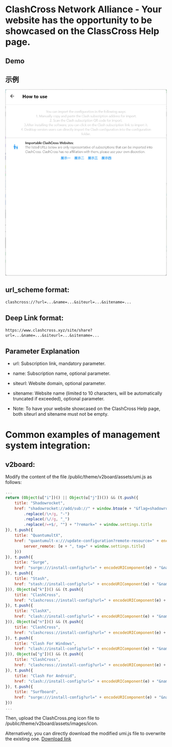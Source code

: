 # ClashCross Network Alliance - Your website has the opportunity to be showcased on the ClassCross Help page.
## Demo
## 示例
![image](/docs/screenshot/help_demo_photo_2023-07-31_18-39-18.jpg)
## url_scheme format:

```
clashcross://?url=...&name=...&siteurl=...&sitename=...
```

## Deep Link format:

```
https://www.clashcross.xyz/site/share?url=...&name=...&siteurl=...&sitename=...
```

## Parameter Explanation

- url: Subscription link, mandatory parameter.
- name: Subscription name, optional parameter.
- siteurl: Website domain, optional parameter.
- sitename: Website name (limited to 10 characters, will be automatically truncated if exceeded),
  optional parameter.

- Note: To have your website showcased on the ClashCross Help page, both siteurl and sitename must
  not
  be empty.

# Common examples of management system integration:

## v2board:

Modify the content of the file /public/theme/v2board/assets/umi.js as follows:

```javascript
...
return (Object(u["i"])() || Object(u["j"])()) && (t.push({
    title: "Shadowrocket",
    href: "shadowrocket://add/sub://" + window.btoa(e + "&flag=shadowrocket")
        .replace(/\+/g, "-")
        .replace(/\//g, "_")
        .replace(/=+$/, "") + "?remark=" + window.settings.title
}), t.push({
    title: "QuantumultX",
    href: "quantumult-x:///update-configuration?remote-resource=" + encodeURI(JSON.stringify({
        server_remote: [e + ", tag=" + window.settings.title]
    }))
}), t.push({
    title: "Surge",
    href: "surge:///install-config?url=" + encodeURIComponent(e) + "&name=" + window.settings.title
}), t.push({
    title: "Stash",
    href: "stash://install-config?url=" + encodeURIComponent(e) + "&name=" + window.settings.title
})), Object(u["k"])() && (t.push({
    title: "ClashCross",
    href: "clashcross://install-config?url=" + encodeURIComponent(e) + "&name=" + window.settings.title
}), t.push({
    title: "ClashX",
    href: "clash://install-config?url=" + encodeURIComponent(e) + "&name=" + window.settings.title
})), Object(u["n"])() && (t.push({
    title: "ClashCross",
    href: "clashcross://install-config?url=" + encodeURIComponent(e) + "&name=" + window.settings.title
}), t.push({
    title: "Clash For Windows",
    href: "clash://install-config?url=" + encodeURIComponent(e) + "&name=" + window.settings.title
})), Object(u["g"])() && (t.push({
    title: "ClashCross",
    href: "clashcross://install-config?url=" + encodeURIComponent(e) + "&name=" + window.settings.title
}), t.push({
    title: "Clash For Android",
    href: "clash://install-config?url=" + encodeURIComponent(e) + "&name=" + window.settings.title
}), t.push({
    title: "Surfboard",
    href: "surge:///install-config?url=" + encodeURIComponent(e) + "&name=" + window.settings.title
}))
...
```

Then, upload the ClashCross.png icon file to /public/theme/v2board/assets/images/icon.

Alternatively, you can directly download the modified umi.js file to overwrite the existing
one. [Download link](/docs/v2board)